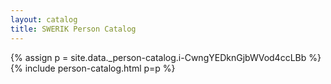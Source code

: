 ```yaml
---
layout: catalog
title: SWERIK Person Catalog
---
```

{% assign p = site.data._person-catalog.i-CwngYEDknGjbWVod4ccLBb %}
{% include person-catalog.html p=p %}

